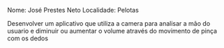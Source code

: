 Nome: José Prestes Neto
Localidade: Pelotas

Desenvolver um aplicativo que utiliza a camera para analisar a mão do usuario e diminuir ou aumentar o volume através do movimento de pinça com os dedos
